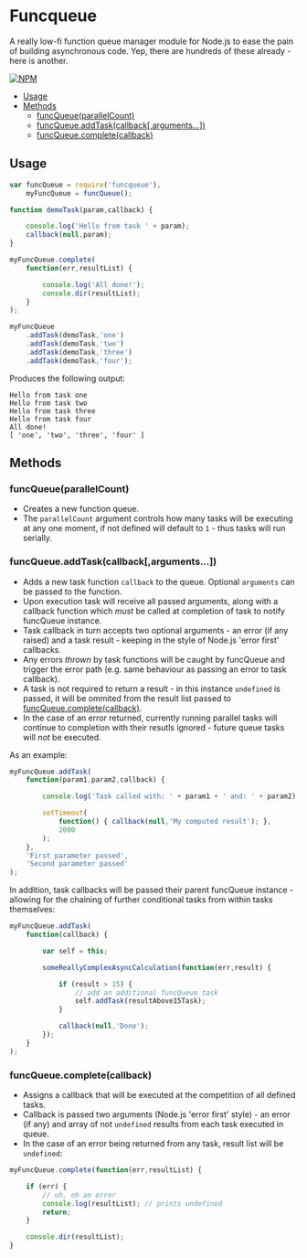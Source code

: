 # Funcqueue
A really low-fi function queue manager module for Node.js to ease the pain of building asynchronous code. Yep, there are hundreds of these already - here is another.

[![NPM](https://nodei.co/npm/funcqueue.png?downloads=true)](https://nodei.co/npm/funcqueue/)

- [Usage](#usage)
- [Methods](#methods)
	- [funcQueue(parallelCount)](#funcqueueparallelcount)
	- [funcQueue.addTask(callback[,arguments...])](#funcqueueaddtaskcallbackarguments)
	- [funcQueue.complete(callback)](#funcqueuecompletecallback)

## Usage

```js
var funcQueue = require('funcqueue'),
	myFuncQueue = funcQueue();

function demoTask(param,callback) {

	console.log('Hello from task ' + param);
	callback(null,param);
}

myFuncQueue.complete(
	function(err,resultList) {

		console.log('All done!');
		console.dir(resultList);
	}
);

myFuncQueue
	.addTask(demoTask,'one')
	.addTask(demoTask,'two')
	.addTask(demoTask,'three')
	.addTask(demoTask,'four');
```

Produces the following output:

```
Hello from task one
Hello from task two
Hello from task three
Hello from task four
All done!
[ 'one', 'two', 'three', 'four' ]
```

## Methods

### funcQueue(parallelCount)
- Creates a new function queue.
- The `parallelCount` argument controls how many tasks will be executing at any one moment, if not defined will default to `1` - thus tasks will run serially.

### funcQueue.addTask(callback[,arguments...])
- Adds a new task function `callback` to the queue. Optional `arguments` can be passed to the function.
- Upon execution task will receive all passed arguments, along with a callback function which *must* be called at completion of task to notify funcQueue instance.
- Task callback in turn accepts two optional arguments - an error (if any raised) and a task result - keeping in the style of Node.js 'error first' callbacks.
- Any errors _thrown_ by task functions will be caught by funcQueue and trigger the error path (e.g. same behaviour as passing an error to task callback).
- A task is not required to return a result - in this instance `undefined` is passed, it will be ommited from the result list passed to [funcQueue.complete(callback)](#funcqueuecompletecallback).
- In the case of an error returned, currently running parallel tasks will continue to completion with their resutls ignored - future queue tasks will *not* be executed.

As an example:

```js
myFuncQueue.addTask(
	function(param1,param2,callback) {

		console.log('Task called with: ' + param1 + ' and: ' + param2);

		setTimeout(
			function() { callback(null,'My computed result'); },
			2000
		);
	},
	'First parameter passed',
	'Second parameter passed'
);
```

In addition, task callbacks will be passed their parent funcQueue instance - allowing for the chaining of further conditional tasks from within tasks themselves:

```js
myFuncQueue.addTask(
	function(callback) {

		var self = this;

		someReallyComplexAsyncCalculation(function(err,result) {

			if (result > 15) {
				// add an additional funcQueue task
				self.addTask(resultAbove15Task);
			}

			callback(null,'Done');
		});
	}
);
```

### funcQueue.complete(callback)
- Assigns a callback that will be executed at the competition of all defined tasks.
- Callback is passed two arguments (Node.js 'error first' style) - an error (if any) and array of not `undefined` results from each task executed in queue.
- In the case of an error being returned from any task, result list will be `undefined`:

```js
myFuncQueue.complete(function(err,resultList) {

	if (err) {
		// uh, oh an error
		console.log(resultList); // prints undefined
		return;
	}

	console.dir(resultList);
}
```
